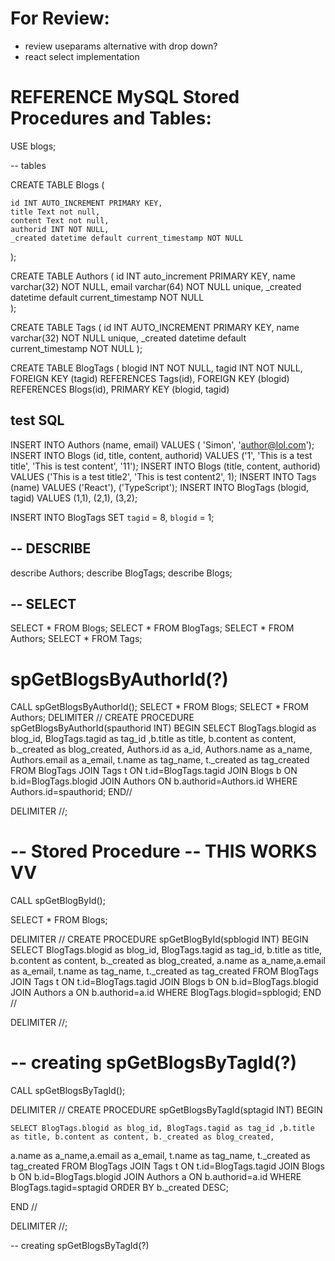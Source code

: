 # For Review: 
- review useparams alternative with drop down?
- react select implementation


# REFERENCE MySQL Stored Procedures and Tables:

USE blogs;

-- tables

CREATE TABLE Blogs (

	id INT AUTO_INCREMENT PRIMARY KEY,
    title Text not null,
	content Text not null,
    authorid INT NOT NULL,
	_created datetime default current_timestamp NOT NULL
);

CREATE TABLE Authors (
	id INT auto_increment PRIMARY KEY,
	name varchar(32) NOT NULL,
	email varchar(64) NOT NULL unique,
	_created datetime default current_timestamp NOT NULL    
);

CREATE TABLE Tags (
	id INT AUTO_INCREMENT PRIMARY KEY,
	name varchar(32) NOT NULL unique,
	_created datetime default current_timestamp NOT NULL
);

CREATE TABLE BlogTags (
	blogid INT NOT NULL,
    tagid INT NOT NULL,
	FOREIGN KEY (tagid) REFERENCES Tags(id),
    FOREIGN KEY (blogid) REFERENCES Blogs(id),
    PRIMARY KEY (blogid, tagid)

## test SQL

INSERT INTO Authors (name, email) VALUES ( 'Simon', 'author@lol.com');
INSERT INTO Blogs (id, title, content, authorid) VALUES ('1', 'This is a test title', 'This is test content', '11');
INSERT INTO Blogs (title, content, authorid) VALUES ('This is a test title2', 'This is test content2', 1);
INSERT INTO Tags (name) VALUES ('React'), ('TypeScript');
INSERT INTO BlogTags (blogid, tagid) VALUES (1,1), (2,1), (3,2);

INSERT INTO BlogTags SET `tagid` = 8, `blogid` = 1; 

## -- DESCRIBE

describe Authors;
describe BlogTags;
describe Blogs;

## -- SELECT

SELECT * FROM Blogs;
SELECT * FROM BlogTags;
SELECT * FROM Authors;
SELECT * FROM Tags;

# spGetBlogsByAuthorId(?) 

CALL spGetBlogsByAuthorId();
SELECT * FROM Blogs;
SELECT * FROM Authors;
DELIMITER //
CREATE PROCEDURE spGetBlogsByAuthorId(spauthorid INT)
BEGIN
	SELECT BlogTags.blogid as blog_id, BlogTags.tagid as tag_id ,b.title as title, b.content as content, b._created as blog_created,
		Authors.id as a_id, Authors.name as a_name, Authors.email as a_email, t.name as tag_name, t._created as tag_created 
		FROM BlogTags
		JOIN Tags t
		ON t.id=BlogTags.tagid
		JOIN Blogs b
		ON b.id=BlogTags.blogid
		JOIN Authors
		ON b.authorid=Authors.id
			WHERE Authors.id=spauthorid;
END//

DELIMITER //;


# -- Stored Procedure --   THIS WORKS VV

CALL spGetBlogById();

SELECT * FROM Blogs;

DELIMITER //
CREATE PROCEDURE spGetBlogById(spblogid INT)
	BEGIN
		SELECT BlogTags.blogid as blog_id, BlogTags.tagid as tag_id,
        b.title as title, b.content as content, b._created as blog_created,
        a.name as a_name,a.email as a_email, 
        t.name as tag_name, t._created as tag_created 
        FROM BlogTags
            JOIN Tags t
            ON t.id=BlogTags.tagid
                JOIN Blogs b
                ON b.id=BlogTags.blogid
                    JOIN Authors a
                    ON b.authorid=a.id
                    WHERE BlogTags.blogid=spblogid;
    END //

DELIMITER //;

# -- creating spGetBlogsByTagId(?)

CALL spGetBlogsByTagId();

DELIMITER //
CREATE PROCEDURE spGetBlogsByTagId(sptagid INT)
	BEGIN
    
    SELECT BlogTags.blogid as blog_id, BlogTags.tagid as tag_id ,b.title as title, b.content as content, b._created as blog_created,
a.name as a_name,a.email as a_email, t.name as tag_name, t._created as tag_created 
FROM BlogTags
JOIN Tags t
ON t.id=BlogTags.tagid
JOIN Blogs b
ON b.id=BlogTags.blogid
JOIN Authors a
ON b.authorid=a.id
WHERE BlogTags.tagid=sptagid
ORDER BY b._created DESC;
    
END //

DELIMITER //;



-- creating spGetBlogsByTagId(?)